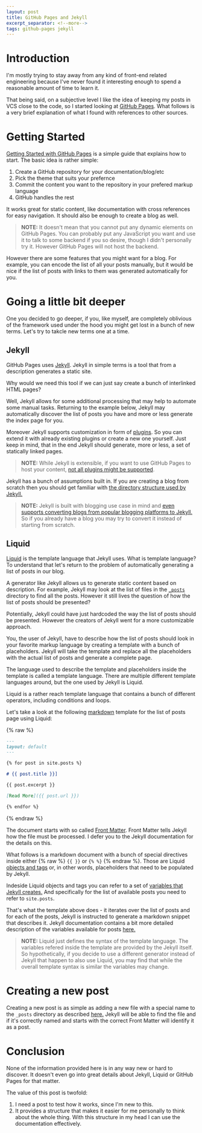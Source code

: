 ```yaml
---
layout: post
title: GitHub Pages and Jekyll
excerpt_separator: <!--more-->
tags: github-pages jekyll
---
```


[GitHubPages]: https://guides.github.com/features/pages/ "Getting Started with GitHub Pages"
[Jekyll]: https://jekyllrb.com/ "Jekyll Home Page"
[JekyllPlugins]: https://jekyllrb.com/docs/plugins/ "Jekyll Plugins"
[JekyllStructure]: https://import.jekyllrb.com/ "Jekyll Directory Structure"
[Liquid]: https://shopify.github.io/liquid/ "Liquid Home Page"
[Markdown]: https://guides.github.com/features/mastering-markdown/ "Markdown Guide"
[FrontMatter]: https://jekyllrb.com/docs/front-matter/ "Jekyll Front Matter"
[JekyllVariables]: https://jekyllrb.com/docs/variables/ "Jekyll Varibales"

# Introduction

I'm mostly trying to stay away from any kind of front-end related engineering
because I've never found it interesting enough to spend a reasonable amount of
time to learn it.

That being said, on a subjective level I like the idea of keeping my posts in
VCS close to the code, so I started looking at [GitHub Pages][GitHubPages].
What follows is a very brief explanation of what I found with references to
other sources.

<!--more-->

# Getting Started

[Getting Started with GitHub Pages][GitHubPages] is a simple guide that explains
how to start. The basic idea is rather simple:

1. Create a GitHub repository for your documentation/blog/etc
2. Pick the theme that suits your prefernce
3. Commit the content you want to the repository in your prefered markup
   language
4. GitHub handles the rest

It works great for static content, like documentation with cross references for
easy navigation. It should also be enough to create a blog as well.

> **NOTE:** It doesn't mean that you cannot put any dynamic elements on GitHub
Pages. You can probably put any JavaScript you want and use it to talk to some
backend if you so desire, though I didn't personally try it. However GitHub
Pages will not host the backend.

However there are some features that you might want for a blog. For example, you
can encode the list of all your posts manually, but it would be nice if the list
of posts with links to them was generated automatically for you.

# Going a little bit deeper

One you decided to go deeper, if you, like myself, are completely oblivious of
the framework used under the hood you might get lost in a bunch of new terms.
Let's try to takcle new terms one at a time.

## Jekyll

GitHub Pages uses [Jekyll][Jekyll]. Jekyll in simple terms is a tool that from
a description generates a static site.

Why would we need this tool if we can just say create a bunch of interlinked
HTML pages?

Well, Jekyll allows for some additional processing that may help to automate
some manual tasks. Returning to the example below, Jekyll may automatically
discover the list of posts you have and more or less generate the index page
for you.

Moreover Jekyll supports customization in form of [plugins][JekyllPlugins]. So
you can extend it with already existing plugins or create a new one yourself.
Just keep in mind, that in the end Jekyll should generate, more or less, a set
of statically linked pages.

> **NOTE:** While Jekyll is extensible, if you want to use GitHub Pages to
host your content, [not all plugins might be supported](https://help.github.com/en/github/working-with-github-pages/about-github-pages-and-jekyll#plugins).

Jekyll has a bunch of assumptions built in. If you are creating a blog from
scratch then you should get familiar with [the directory structure used by
Jekyll.][JekyllStructure]


> **NOTE:** Jekyll is built with blogging use case in mind and [even supports
converting blogs from popular blogging platforms to Jekyll.](https://import.jekyllrb.com/)
So if you already have a blog you may try to convert it instead of starting
from scratch.

## Liquid

[Liquid][Liquid] is the template language that Jekyll uses. What is template
language? To understand that let's return to the problem of automatically
generating a list of posts in our blog.

A generator like Jekyll allows us to generate static content based on
description. For example, Jekyll may look at the list of files in the
[`_posts`][JekyllStructure] directory to find all the posts. However it still
lives the question of how the list of posts should be presented?

Potentially, Jekyll could have just hardcoded the way the list of posts should
be presented. However the creators of Jekyll went for a more customizable
approach.

You, the user of Jekyll, have to describe how the list of posts should look in
your favorite markup language by creating a template with a bunch of
placeholders. Jekyll will take the template and replace all the placeholders
with the actual list of posts and generate a complete page.

The language used to describe the template and placeholders inside the template
is called a template language. There are multiple different template languages
around, but the one used by Jekyll is Liquid.

Liquid is a rather reach template language that contains a bunch of different
operators, including conditions and loops.

Let's take a look at the following [markdown][Markdown] template for the list of
posts page using Liquid:

{% raw %}
```markdown
---
layout: default
---

{% for post in site.posts %}

# {{ post.title }}]

{{ post.excerpt }}

[Read More]({{ post.url }})

{% endfor %}
```
{% endraw %}

The document starts with so called [Front Matter][FrontMatter]. Front Matter
tells Jekyll how the file must be processed. I defer you to the Jekyll
documentation for the details on this.

What follows is a markdown document with a bunch of special directives inside
either {% raw %} `{{ }}` or `{% %}` {% endraw %}. Those are Liquid [objects and
tags](https://shopify.github.io/liquid/basics/introduction/) or, in other words,
placeholders that need to be populated by Jekyll.

Indeside Liquid objects and tags you can refer to a set of [variables that
Jekyll creates.][JekyllVariables] And specifically for the list of available
posts you need to refer to `site.posts`.

That's what the template above does - it iterates over the list of posts and
for each of the posts, Jekyll is instructed to generate a markdown snippet that
describes it. Jekyll documentation contains a bit more detailed description of
the variables available for posts [here.](https://jekyllrb.com/docs/posts/)

> **NOTE:** Liquid just defines the syntax of the template language. The
variables refered inside the template are provided by the Jekyll itself. So
hypothetically, if you decide to use a different generator instead of Jekyll
that happen to also use Liquid, you may find that while the overall template
syntax is similar the variables may change.

# Creating a new post

Creating a new post is as simple as adding a new file with a special name to the
`_posts` directory as described [here.](https://jekyllrb.com/docs/posts/) Jekyll
will be able to find the file and if it's correctly named and starts with the
correct Front Matter will identify it as a post.

# Conclusion

None of the information provided here is in any way new or hard to discover. It doesn't even go into great details about Jekyll, Liquid or GitHub Pages for that
matter.

The value of this post is twofold:

1. I need a post to test how it works, since I'm new to this.
2. It provides a structure that makes it easier for me personally to think
   about the whole thing. With this structure in my head I can use the
   documentation effectively.
